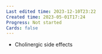 ```yaml
---
Last edited time: 2023-12-10T23:22
Created time: 2023-05-01T17:24
Progress: Not started
Cards: false
---
```

- Cholinergic side effects